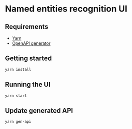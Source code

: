 # Named entities recognition UI

## Requirements

- [Yarn](https://yarnpkg.com/)
- [OpenAPI generator](https://openapi-generator.tech/)

## Getting started

```bash
yarn install
```

## Running the UI

```bash
yarn start
```

## Update generated API

```bash
yarn gen-api
```
